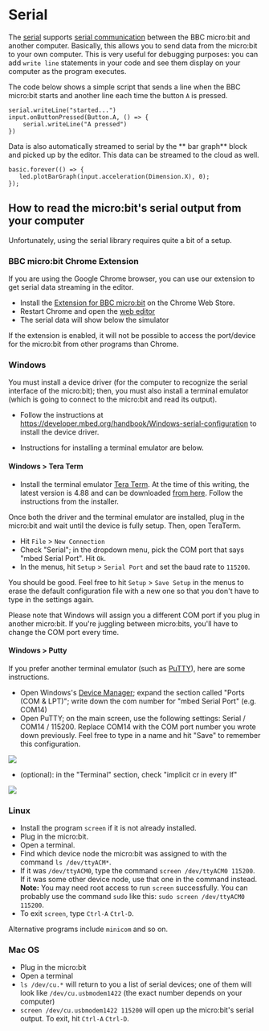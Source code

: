 # Serial

The [serial](/reference/serial) supports [serial communication](https://en.wikipedia.org/wiki/Serial_port) between the BBC micro:bit and another computer. Basically, this allows you to send data from the micro:bit to your own computer. This is very useful for debugging purposes: you can add `write line` statements in your code and see them display on your computer as the program executes.

The code below shows a simple script that sends a line when the BBC micro:bit starts and another line each time the button ``A`` is pressed.

```blocks
serial.writeLine("started...")
input.onButtonPressed(Button.A, () => {
    serial.writeLine("A pressed")
})
```

Data is also automatically streamed to serial by the ** bar graph** block
and picked up by the editor. This data can be streamed to the cloud as well.

```blocks
basic.forever(() => {
   led.plotBarGraph(input.acceleration(Dimension.X), 0);
});
```

## How to read the micro:bit's serial output from your computer

Unfortunately, using the serial library requires quite a bit of a setup.

### BBC micro:bit Chrome Extension

If you are using the Google Chrome browser, you can use our extension to get serial data streaming in the editor.

* Install the [Extension for BBC micro:bit](https://chrome.google.com/webstore/detail/extension-for-bbc-microbi/cihhkhnngbjlhahcfmhekmbnnjcjdbge?hl=en-US) on the Chrome Web Store.
* Restart Chrome and open the [web editor](https://pxt.microbit.org)
* The serial data will show below the simulator

If the extension is enabled, it will not be possible to access the port/device for the micro:bit from other programs than Chrome.

### Windows

You must install a device driver (for the computer to recognize the
serial interface of the micro:bit); then, you must also install a
terminal emulator (which is going to connect to the micro:bit and read
its output).

* Follow the instructions at
  https://developer.mbed.org/handbook/Windows-serial-configuration to
  install the device driver.

* Instructions for installing a terminal emulator are below.

#### Windows > Tera Term

* Install the terminal emulator [Tera Term](https://ttssh2.osdn.jp/index.html.en). At the time of this writing, the latest version is 4.88 and can be downloaded [from here](http://en.osdn.jp/frs/redir.php?m=jaist&f=%2Fttssh2%2F63767%2Fteraterm-4.88.exe). Follow the instructions from the installer.

Once both the driver and the terminal emulator are installed, plug in the micro:bit and wait until the device is fully setup. Then, open TeraTerm.

* Hit `File` > `New Connection`
* Check "Serial"; in the dropdown menu, pick the COM port that says "mbed Serial Port". Hit `Ok`.
* In the menus, hit `Setup` > `Serial Port` and set the baud rate to `115200`.

You should be good. Feel free to hit `Setup` > `Save Setup` in the menus to erase the default configuration file with a new one so that you don't have to type in the settings again.

Please note that Windows will assign you a different COM port if you plug in another micro:bit. If you're juggling between micro:bits, you'll have to change the COM port every time.

#### Windows > Putty

If you prefer another terminal emulator (such as [PuTTY](http://www.putty.org/)), here are some instructions.

* Open Windows's [Device Manager](https://windows.microsoft.com/en-us/windows/open-device-manager); expand the section called "Ports (COM & LPT)"; write down the com number for "mbed Serial Port" (e.g. COM14)
* Open PuTTY; on the main screen, use the following settings: Serial / COM14 / 115200. Replace COM14 with the COM port number you wrote down previously. Feel free to type in a name and hit "Save" to remember this configuration.

![](/static/mb/serial-library-0.png)

* (optional): in the "Terminal" section, check "implicit cr in every lf"

![](/static/mb/serial-library-1.png)

### Linux

* Install the program `screen` if it is not already installed.
* Plug in the micro:bit.
* Open a terminal.
* Find which device node the micro:bit was assigned to with the command `ls /dev/ttyACM*`.
* If it was `/dev/ttyACM0`, type the command `screen /dev/ttyACM0 115200`. If it was some other device node,
  use that one in the command instead. **Note:** You may need root access to run `screen`
  successfully. You can probably use the command `sudo` like this: `sudo screen /dev/ttyACM0 115200`.
* To exit `screen`, type `Ctrl-A` `Ctrl-D`.

Alternative programs include `minicom` and so on.

### Mac OS

* Plug in the micro:bit
* Open a terminal
* `ls /dev/cu.*` will return to you a list of serial devices; one of them will look like `/dev/cu.usbmodem1422` (the exact number depends on your computer)
* `screen /dev/cu.usbmodem1422 115200` will open up the micro:bit's serial output. To exit, hit `Ctrl-A` `Ctrl-D`.
